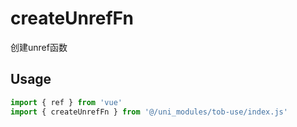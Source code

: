 # createUnrefFn

创建unref函数

## Usage

```js
import { ref } from 'vue'
import { createUnrefFn } from '@/uni_modules/tob-use/index.js'


```

